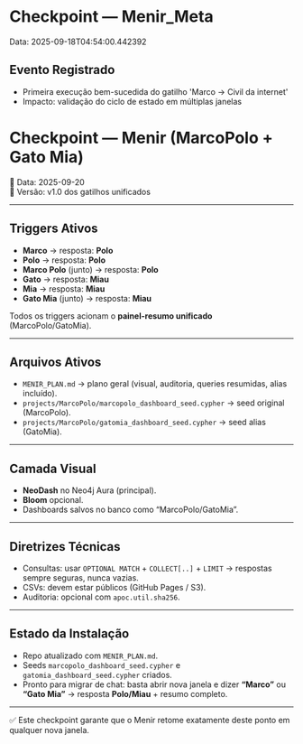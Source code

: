 # Checkpoint — Menir_Meta
Data: 2025-09-18T04:54:00.442392

## Evento Registrado
- Primeira execução bem-sucedida do gatilho 'Marco → Civil da internet'
- Impacto: validação do ciclo de estado em múltiplas janelas

# Checkpoint — Menir (MarcoPolo + Gato Mia)
📅 Data: 2025-09-20  
🔑 Versão: v1.0 dos gatilhos unificados

---

## Triggers Ativos
- **Marco** → resposta: **Polo**  
- **Polo** → resposta: **Polo**  
- **Marco Polo** (junto) → resposta: **Polo**  
- **Gato** → resposta: **Miau**  
- **Mia** → resposta: **Miau**  
- **Gato Mia** (junto) → resposta: **Miau**

Todos os triggers acionam o **painel-resumo unificado** (MarcoPolo/GatoMia).

---

## Arquivos Ativos
- `MENIR_PLAN.md` → plano geral (visual, auditoria, queries resumidas, alias incluído).  
- `projects/MarcoPolo/marcopolo_dashboard_seed.cypher` → seed original (MarcoPolo).  
- `projects/MarcoPolo/gatomia_dashboard_seed.cypher` → seed alias (GatoMia).  

---

## Camada Visual
- **NeoDash** no Neo4j Aura (principal).  
- **Bloom** opcional.  
- Dashboards salvos no banco como “MarcoPolo/GatoMia”.

---

## Diretrizes Técnicas
- Consultas: usar `OPTIONAL MATCH` + `COLLECT[..]` + `LIMIT` → respostas sempre seguras, nunca vazias.  
- CSVs: devem estar públicos (GitHub Pages / S3).  
- Auditoria: opcional com `apoc.util.sha256`.

---

## Estado da Instalação
- Repo atualizado com `MENIR_PLAN.md`.  
- Seeds `marcopolo_dashboard_seed.cypher` e `gatomia_dashboard_seed.cypher` criados.  
- Pronto para migrar de chat: basta abrir nova janela e dizer **“Marco”** ou **“Gato Mia”** → resposta **Polo/Miau** + resumo completo.

---

✅ Este checkpoint garante que o Menir retome exatamente deste ponto em qualquer nova janela.
